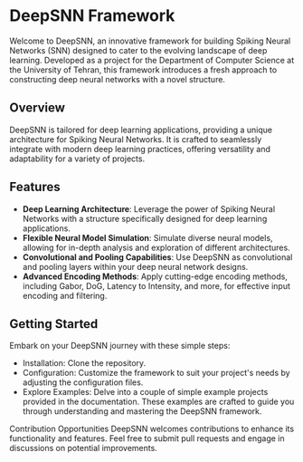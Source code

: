 # DeepSNN Framework
Welcome to DeepSNN, an innovative framework for building Spiking Neural Networks (SNN) designed to cater to the evolving landscape of deep learning. Developed as a project for the Department of Computer Science at the University of Tehran, this framework introduces a fresh approach to constructing deep neural networks with a novel structure.

## Overview
DeepSNN is tailored for deep learning applications, providing a unique architecture for Spiking Neural Networks. It is crafted to seamlessly integrate with modern deep learning practices, offering versatility and adaptability for a variety of projects.

## Features
* **Deep Learning Architecture**: Leverage the power of Spiking Neural Networks with a structure specifically designed for deep learning applications.
* **Flexible Neural Model Simulation**: Simulate diverse neural models, allowing for in-depth analysis and exploration of different architectures.
* **Convolutional and Pooling Capabilities**: Use DeepSNN as convolutional and pooling layers within your deep neural network designs.
* **Advanced Encoding Methods**: Apply cutting-edge encoding methods, including Gabor, DoG, Latency to Intensity, and more, for effective input encoding and filtering.

## Getting Started
Embark on your DeepSNN journey with these simple steps:

* Installation: Clone the repository.
* Configuration: Customize the framework to suit your project's needs by adjusting the configuration files.
* Explore Examples: Delve into a couple of simple example projects provided in the documentation. These examples are crafted to guide you through understanding and mastering the DeepSNN framework.

Contribution Opportunities
DeepSNN welcomes contributions to enhance its functionality and features. Feel free to submit pull requests and engage in discussions on potential improvements.
